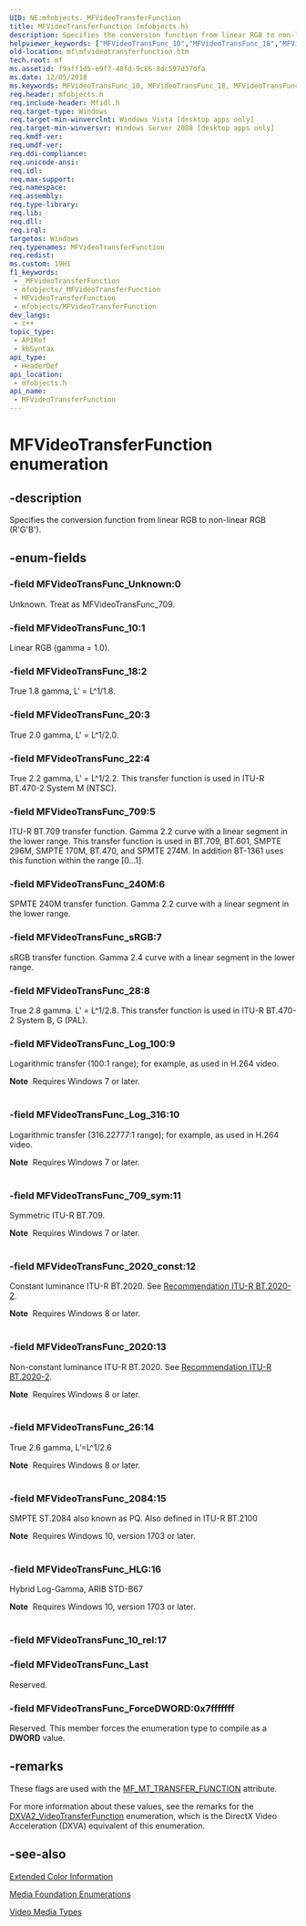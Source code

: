 ```yaml
---
UID: NE:mfobjects._MFVideoTransferFunction
title: MFVideoTransferFunction (mfobjects.h)
description: Specifies the conversion function from linear RGB to non-linear RGB (R'G'B').
helpviewer_keywords: ["MFVideoTransFunc_10","MFVideoTransFunc_18","MFVideoTransFunc_20","MFVideoTransFunc_2020","MFVideoTransFunc_2020_const","MFVideoTransFunc_2084","MFVideoTransFunc_22","MFVideoTransFunc_240M","MFVideoTransFunc_26","MFVideoTransFunc_28","MFVideoTransFunc_709","MFVideoTransFunc_709_sym","MFVideoTransFunc_ForceDWORD","MFVideoTransFunc_HLG","MFVideoTransFunc_Last","MFVideoTransFunc_Log_100","MFVideoTransFunc_Log_316","MFVideoTransFunc_Unknown","MFVideoTransFunc_sRGB","MFVideoTransferFunction","MFVideoTransferFunction enumeration [Media Foundation]","f9aff1d5-e9f7-48fd-9c86-8dc597d37dfa","mf.mfvideotransferfunction","mfobjects/MFVideoTransFunc_10","mfobjects/MFVideoTransFunc_18","mfobjects/MFVideoTransFunc_20","mfobjects/MFVideoTransFunc_2020","mfobjects/MFVideoTransFunc_2020_const","mfobjects/MFVideoTransFunc_2084","mfobjects/MFVideoTransFunc_22","mfobjects/MFVideoTransFunc_240M","mfobjects/MFVideoTransFunc_26","mfobjects/MFVideoTransFunc_28","mfobjects/MFVideoTransFunc_709","mfobjects/MFVideoTransFunc_709_sym","mfobjects/MFVideoTransFunc_ForceDWORD","mfobjects/MFVideoTransFunc_HLG","mfobjects/MFVideoTransFunc_Last","mfobjects/MFVideoTransFunc_Log_100","mfobjects/MFVideoTransFunc_Log_316","mfobjects/MFVideoTransFunc_Unknown","mfobjects/MFVideoTransFunc_sRGB","mfobjects/MFVideoTransferFunction"]
old-location: mf\mfvideotransferfunction.htm
tech.root: mf
ms.assetid: f9aff1d5-e9f7-48fd-9c86-8dc597d37dfa
ms.date: 12/05/2018
ms.keywords: MFVideoTransFunc_10, MFVideoTransFunc_18, MFVideoTransFunc_20, MFVideoTransFunc_2020, MFVideoTransFunc_2020_const, MFVideoTransFunc_2084, MFVideoTransFunc_22, MFVideoTransFunc_240M, MFVideoTransFunc_26, MFVideoTransFunc_28, MFVideoTransFunc_709, MFVideoTransFunc_709_sym, MFVideoTransFunc_ForceDWORD, MFVideoTransFunc_HLG, MFVideoTransFunc_Last, MFVideoTransFunc_Log_100, MFVideoTransFunc_Log_316, MFVideoTransFunc_Unknown, MFVideoTransFunc_sRGB, MFVideoTransferFunction, MFVideoTransferFunction enumeration [Media Foundation], f9aff1d5-e9f7-48fd-9c86-8dc597d37dfa, mf.mfvideotransferfunction, mfobjects/MFVideoTransFunc_10, mfobjects/MFVideoTransFunc_18, mfobjects/MFVideoTransFunc_20, mfobjects/MFVideoTransFunc_2020, mfobjects/MFVideoTransFunc_2020_const, mfobjects/MFVideoTransFunc_2084, mfobjects/MFVideoTransFunc_22, mfobjects/MFVideoTransFunc_240M, mfobjects/MFVideoTransFunc_26, mfobjects/MFVideoTransFunc_28, mfobjects/MFVideoTransFunc_709, mfobjects/MFVideoTransFunc_709_sym, mfobjects/MFVideoTransFunc_ForceDWORD, mfobjects/MFVideoTransFunc_HLG, mfobjects/MFVideoTransFunc_Last, mfobjects/MFVideoTransFunc_Log_100, mfobjects/MFVideoTransFunc_Log_316, mfobjects/MFVideoTransFunc_Unknown, mfobjects/MFVideoTransFunc_sRGB, mfobjects/MFVideoTransferFunction
req.header: mfobjects.h
req.include-header: Mfidl.h
req.target-type: Windows
req.target-min-winverclnt: Windows Vista [desktop apps only]
req.target-min-winversvr: Windows Server 2008 [desktop apps only]
req.kmdf-ver: 
req.umdf-ver: 
req.ddi-compliance: 
req.unicode-ansi: 
req.idl: 
req.max-support: 
req.namespace: 
req.assembly: 
req.type-library: 
req.lib: 
req.dll: 
req.irql: 
targetos: Windows
req.typenames: MFVideoTransferFunction
req.redist: 
ms.custom: 19H1
f1_keywords:
 - _MFVideoTransferFunction
 - mfobjects/_MFVideoTransferFunction
 - MFVideoTransferFunction
 - mfobjects/MFVideoTransferFunction
dev_langs:
 - c++
topic_type:
 - APIRef
 - kbSyntax
api_type:
 - HeaderDef
api_location:
 - mfobjects.h
api_name:
 - MFVideoTransferFunction
---
```


# MFVideoTransferFunction enumeration


## -description

Specifies the conversion function from linear RGB to non-linear RGB (R'G'B').

## -enum-fields

### -field MFVideoTransFunc_Unknown:0

Unknown. Treat as MFVideoTransFunc_709.

### -field MFVideoTransFunc_10:1

Linear RGB (gamma = 1.0).

### -field MFVideoTransFunc_18:2

True 1.8 gamma, L' = L^1/1.8.

### -field MFVideoTransFunc_20:3

True 2.0 gamma, L' = L^1/2.0.

### -field MFVideoTransFunc_22:4

True 2.2 gamma, L' = L^1/2.2. This transfer function is used in ITU-R BT.470-2 System M (NTSC).

### -field MFVideoTransFunc_709:5

ITU-R BT.709 transfer function. Gamma 2.2 curve with a linear segment in the lower range. This transfer function is used in BT.709, BT.601, SMPTE 296M, SMPTE 170M, BT.470, and SPMTE 274M. In addition BT-1361 uses this function within the range [0...1].

### -field MFVideoTransFunc_240M:6

SPMTE 240M transfer function. Gamma 2.2 curve with a linear segment in the lower range.

### -field MFVideoTransFunc_sRGB:7

sRGB transfer function. Gamma 2.4 curve with a linear segment in the lower range.

### -field MFVideoTransFunc_28:8

True 2.8 gamma. L' = L^1/2.8. This transfer function is used in ITU-R BT.470-2 System B, G (PAL).

### -field MFVideoTransFunc_Log_100:9

Logarithmic transfer (100:1 range); for example, as used in H.264 video.

<div class="alert"><b>Note</b>  Requires Windows 7 or later.</div>
<div> </div>

### -field MFVideoTransFunc_Log_316:10

Logarithmic transfer (316.22777:1 range); for example, as used in H.264 video.

<div class="alert"><b>Note</b>  Requires Windows 7 or later.</div>
<div> </div>

### -field MFVideoTransFunc_709_sym:11

Symmetric ITU-R BT.709.

<div class="alert"><b>Note</b>  Requires Windows 7 or later.</div>
<div> </div>

### -field MFVideoTransFunc_2020_const:12

Constant luminance ITU-R BT.2020.  See <a href="https://www.itu.int/dms_pubrec/itu-r/rec/bt/R-REC-BT.2020-2-201510-I!!PDF-E.pdf">Recommendation  ITU-R  BT.2020-2</a>.

<div class="alert"><b>Note</b>  Requires Windows 8 or later.</div>
<div> </div>

### -field MFVideoTransFunc_2020:13

Non-constant luminance ITU-R BT.2020.  See <a href="https://www.itu.int/dms_pubrec/itu-r/rec/bt/R-REC-BT.2020-2-201510-I!!PDF-E.pdf">Recommendation  ITU-R  BT.2020-2</a>.

<div class="alert"><b>Note</b>  Requires Windows 8 or later.</div>
<div> </div>

### -field MFVideoTransFunc_26:14

True 2.6 gamma, L’=L^1/2.6

<div class="alert"><b>Note</b>  Requires Windows 8 or later.</div>
<div> </div>

### -field MFVideoTransFunc_2084:15

SMPTE ST.2084 also known as PQ.  Also defined in ITU-R BT.2100

<div class="alert"><b>Note</b>  Requires Windows 10, version 1703 or later.</div>
<div> </div>

### -field MFVideoTransFunc_HLG:16

Hybrid Log-Gamma, ARIB STD-B67

<div class="alert"><b>Note</b>  Requires Windows 10, version 1703 or later.</div>
<div> </div>

### -field MFVideoTransFunc_10_rel:17

### -field MFVideoTransFunc_Last

Reserved.

### -field MFVideoTransFunc_ForceDWORD:0x7fffffff

Reserved. This member forces the enumeration type to compile as a <b>DWORD</b> value.

## -remarks

These flags are used with the <a href="/windows/desktop/medfound/mf-mt-transfer-function-attribute">MF_MT_TRANSFER_FUNCTION</a> attribute.
      

For more information about these values, see the remarks for the <a href="/windows/desktop/api/dxva2api/ne-dxva2api-dxva2_videotransferfunction">DXVA2_VideoTransferFunction</a> enumeration, which is the DirectX Video Acceleration (DXVA) equivalent of this enumeration.

## -see-also

<a href="/windows/desktop/medfound/extended-color-information">Extended Color Information</a>



<a href="/windows/desktop/medfound/media-foundation-enumerations">Media Foundation Enumerations</a>



<a href="/windows/desktop/medfound/video-media-types">Video Media Types</a>
